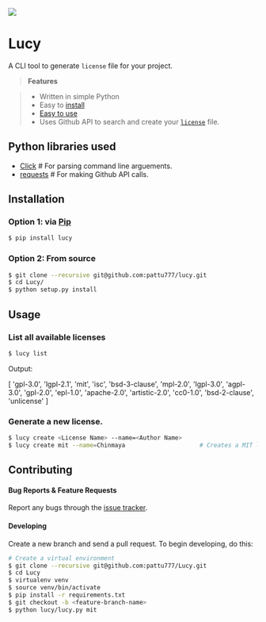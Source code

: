 ![](https://knowledgeme.s3.amazonaws.com/uploads/collection/background_image/43/cover_step3.jpg)

# Lucy

A CLI tool to generate `license` file for your project.

> **Features**

> - Written in simple Python
> - Easy to [install](https://github.com/pattu777/Lucy#installation)
> - [Easy to use](https://github.com/pattu777/Lucy#usage)
> - Uses Github API to search and create your [`license`](https://github.com/karan/joe#list-all-available-files) file.

## Python libraries used

- [Click](http://click.pocoo.org/5/) 				                                 # For parsing command line arguements.
- [requests](http://docs.python-requests.org/en/latest/user/quickstart/)		 # For making Github API calls.

## Installation

### Option 1: via [Pip](https://pypi.python.org/pypi/Lucy)

```bash
$ pip install lucy
```

### Option 2: From source

```bash
$ git clone --recursive git@github.com:pattu777/lucy.git
$ cd Lucy/
$ python setup.py install
```

## Usage

### List all available licenses

```bash
$ lucy list
```

Output:
> 
[
  'gpl-3.0', 'lgpl-2.1', 'mit', 'isc', 'bsd-3-clause', 'mpl-2.0', 'lgpl-3.0', 'agpl-3.0', 'gpl-2.0', 'epl-1.0', 'apache-2.0', 'artistic-2.0', 'cc0-1.0', 'bsd-2-clause', 'unlicense'
]

### Generate a new license.

```bash
$ lucy create <License Name> --name=<Author Name>             
$ lucy create mit --name=Chinmaya                     # Creates a MIT license for your project.
```

## Contributing

#### Bug Reports & Feature Requests

Report any bugs through the [issue tracker](https://github.com/pattu777/Lucy/issues).

#### Developing

Create a new branch and send a pull request. To begin developing, do this:

```bash
# Create a virtual environment
$ git clone --recursive git@github.com:pattu777/Lucy.git
$ cd Lucy
$ virtualenv venv
$ source venv/bin/activate
$ pip install -r requirements.txt
$ git checkout -b <feature-branch-name>
$ python lucy/lucy.py mit
```
